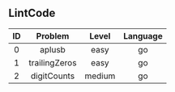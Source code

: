 ## LintCode

|ID|Problem |Level|Language|
|:--:|:--:|:--:|:--:|
|0|aplusb|easy|go|
|1|trailingZeros|easy|go|
|2|digitCounts|medium|go|

